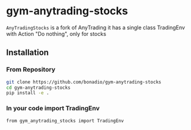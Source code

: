 
# gym-anytrading-stocks

`AnyTradingStocks` is a fork of AnyTrading it has a single class TradingEnv with Action "Do nothing", only for stocks


## Installation

### From Repository
```bash
git clone https://github.com/bonadio/gym-anytrading-stocks
cd gym-anytrading-stocks
pip install -e .

```

### In your code import TradingEnv
```
from gym_anytrading_stocks import TradingEnv 
```

